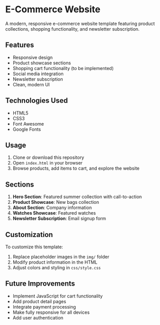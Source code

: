 # E-Commerce Website

A modern, responsive e-commerce website template featuring product collections, shopping functionality, and newsletter subscription.

## Features

- Responsive design
- Product showcase sections
- Shopping cart functionality (to be implemented)
- Social media integration
- Newsletter subscription
- Clean, modern UI

## Technologies Used

- HTML5
- CSS3
- Font Awesome 
- Google Fonts

## Usage

1. Clone or download this repository
2. Open `index.html` in your browser
3. Browse products, add items to cart, and explore the website

## Sections

1. **Hero Section**: Featured summer collection with call-to-action
2. **Product Showcase**: New bags collection
3. **About Section**: Company information
4. **Watches Showcase**: Featured watches
5. **Newsletter Subscription**: Email signup form

## Customization

To customize this template:

1. Replace placeholder images in the `img/` folder
2. Modify product information in the HTML
3. Adjust colors and styling in `css/style.css`

## Future Improvements

- Implement JavaScript for cart functionality
- Add product detail pages
- Integrate payment processing
- Make fully responsive for all devices
- Add user authentication
